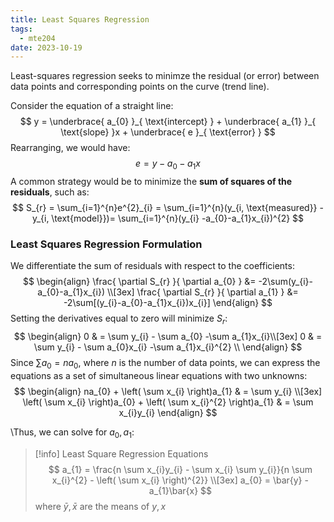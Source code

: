 ```yaml
---
title: Least Squares Regression
tags:
  - mte204
date: 2023-10-19
---
```

Least-squares regression seeks to minimze the residual (or error) between data points and corresponding points on the curve (trend line).

Consider the equation of a straight line:
$$
y = \underbrace{ a_{0} }_{ \text{intercept} } + \underbrace{ a_{1} }_{ \text{slope} }x + \underbrace{ e }_{ \text{error} }
$$
Rearranging, we would have:
$$
e = y- a_{0} - a_{1}x
$$
A common strategy would be to minimize the **sum of squares of the residuals**, such as:
$$
S_{r} = \sum_{i=1}^{n}e^{2}_{i} = \sum_{i=1}^{n}(y_{i, \text{measured}} - y_{i, \text{model}})= \sum_{i=1}^{n}(y_{i} -a_{0}-a_{1}x_{i})^{2}
$$
### Least Squares Regression Formulation
We differentiate the sum of residuals with respect to the coefficients:
$$
\begin{align}
\frac{ \partial S_{r} }{ \partial a_{0} } &= -2\sum(y_{i}-a_{0}-a_{1}x_{i}) \\[3ex] 
\frac{ \partial S_{r} }{ \partial a_{1} } &= -2\sum[(y_{i}-a_{0}-a_{1}x_{i})x_{i}]
\end{align}
$$
Setting the derivatives equal to zero will minimize $S_{r}$:
$$
\begin{align}
0 &  = \sum y_{i} - \sum a_{0} -\sum a_{1}x_{i}\\[3ex] 
0  & = \sum y_{i} - \sum a_{0}x_{i} -\sum a_{1}x_{i}^{2} \\
\end{align}
$$
Since $\sum a_{0} = na_{0}$, where $n$ is the number of data points, we can express the equations as a set of simultaneous linear equations with two unknowns:
$$
\begin{align}
na_{0} + \left( \sum x_{i} \right)a_{1}  & = \sum y_{i} \\[3ex] 
\left( \sum x_{i} \right)a_{0} + \left( \sum x_{i}^{2} \right)a_{1}  & = \sum x_{i}y_{i}
\end{align}
$$

\Thus, we can solve for $a_{0}, a_{1}$:

>[!info] Least Square Regression Equations
>$$
>a_{1} = \frac{n \sum x_{i}y_{i} - \sum x_{i} \sum y_{i}}{n \sum x_{i}^{2} - \left( \sum x_{i} \right)^{2}} \\[3ex] 
>a_{0} = \bar{y} - a_{1}\bar{x}
>$$
>where $\bar{y}, \bar{x}$ are the means of $y, x$

